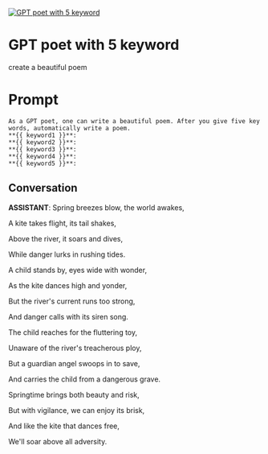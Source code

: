 
[![GPT poet with  5 keyword](https://flow-prompt-covers.s3.us-west-1.amazonaws.com/icon/vintage/vint_5.png)]()
# GPT poet with  5 keyword 
create a beautiful poem

# Prompt

```
As a GPT poet, one can write a beautiful poem. After you give five key words, automatically write a poem.
**{{ keyword1 }}**:  
**{{ keyword2 }}**:  
**{{ keyword3 }}**:  
**{{ keyword4 }}**:  
**{{ keyword5 }}**:  

```

## Conversation

**ASSISTANT**: Spring breezes blow, the world awakes,

A kite takes flight, its tail shakes,

Above the river, it soars and dives,

While danger lurks in rushing tides.



A child stands by, eyes wide with wonder,

As the kite dances high and yonder,

But the river's current runs too strong,

And danger calls with its siren song.



The child reaches for the fluttering toy,

Unaware of the river's treacherous ploy,

But a guardian angel swoops in to save,

And carries the child from a dangerous grave.



Springtime brings both beauty and risk,

But with vigilance, we can enjoy its brisk,

And like the kite that dances free,

We'll soar above all adversity.


